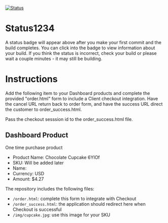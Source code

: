 [![Status](https://img.shields.io/badge/status-BUILDING%20COMMIT:%209c35d551e429aa6b88bea6c03750f4179d9054db-yellow.svg)](https://github.com/raysaavedra-work/bakery_scaffold_0Bg76WQ9BTUceRjX/commit/9c35d551e429aa6b88bea6c03750f4179d9054db)




# Status1234

A status badge will appear above after you make your first commit and the build completes. You can click into the badge to view information about your build. If you think the status is incorrect, check your build or please wait a couple minutes - it may still be building.

# Instructions

Add the following item to your Dashboard products and complete the provided "order.html" form to include a Client checkout integration. Have the cancel URL return back to order form, and have the success URL direct the customer to order_success.html.

Pass the checkout sesssion id to the order_success.html file.

## Dashboard Product
One time purchase product
* Product Name: Chocolate Cupcake 6YIOf
* SKU: Will be added later
* Name: 
* Currency: USD
* Amount: $4.27

The repository includes the following files:
* `/order.html`: complete this form to integrate with Checkout
* `/order_success.html`: the application should redirect here when Checkout is successful
* `/img/cupcake.jpg`: use this image for your SKU

